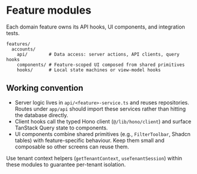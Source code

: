 # Feature modules

Each domain feature owns its API hooks, UI components, and integration tests.

```
features/
  accounts/
    api/        # Data access: server actions, API clients, query hooks
    components/ # Feature-scoped UI composed from shared primitives
    hooks/      # Local state machines or view-model hooks
```

## Working convention

- Server logic lives in `api/<feature>-service.ts` and reuses repositories. Routes under `app/api` should import these services rather than hitting the database directly.
- Client hooks call the typed Hono client (`@/lib/hono/client`) and surface TanStack Query state to components.
- UI components combine shared primitives (e.g., `FilterToolbar`, Shadcn tables) with feature-specific behaviour. Keep them small and composable so other screens can reuse them.

Use tenant context helpers (`getTenantContext`, `useTenantSession`) within these modules to guarantee per-tenant isolation.
